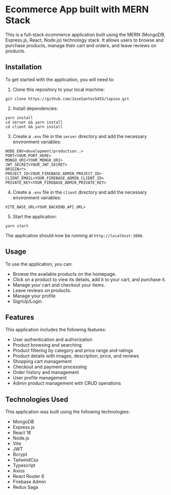 # Ecommerce App built with MERN Stack

This is a full-stack ecommerce application built using the MERN (MongoDB, Express.js, React, Node.js) technology stack. It allows users to browse and purchase products, manage their cart and orders, and leave reviews on products.

## Installation

To get started with the application, you will need to:

1.  Clone this repository to your local machine:

```
git clone https://github.com/JoseSantos5455/lapino.git
```

2.  Install dependencies:

```
yarn install
cd server && yarn install
cd client && yarn install
```

3.  Create a `.env` file in the `server` directory and add the necessary environment variables:

```
NODE_ENV<development/production..>
PORT<YOUR_PORT_HERE>
MONGO_URI<YOUR_MONGO_URI>
JWT_SECRET<YOUR_JWT_SECRET>
ORIGIN<*>
PROJECT_ID<YOUR_FIREBASE_ADMIN_PROJECT_ID>
CLIENT_EMAIL<YOUR_FIREBASE_ADMIN_CLIENT_ID>
PRIVATE_KEY<YOUR_FIREBASE_ADMIN_PRIVATE_KEY>
```

4. Create a `.env` file in the `client` directory and add the necessary environment variables:

```
VITE_BASE_URL<YOUR_BACKEND_API_URL>
```

5.  Start the application:

```
yarn start
```

The application should now be running at `http://localhost:3000`.

## Usage

To use the application, you can:

- Browse the available products on the homepage.
- Click on a product to view its details, add it to your cart, and purchase it.
- Manage your cart and checkout your items.
- Leave reviews on products.
- Manage your profile
- SignUp/Login

## Features

This application includes the following features:

- User authentication and authorization
- Product browsing and searching
- Product filtering by category and price range and ratings
- Product details with images, description, price, and reviews
- Shopping cart management
- Checkout and payment processing
- Order history and management
- User profile management
- Admin product management with CRUD operations

## Technologies Used

This application was built using the following technologies:

- MongoDB
- Express.js
- React 18
- Node.js
- Vite
- JWT
- Bcrypt
- TailwindCss
- Typescript
- Axios
- React Router 6
- Firebase Admin
- Redux Saga
